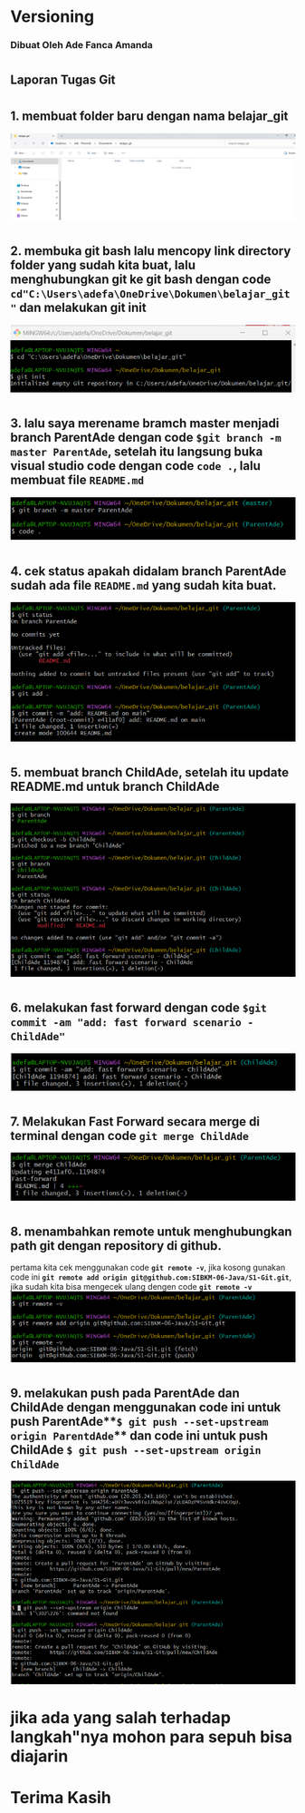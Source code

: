 # Versioning

### Dibuat Oleh Ade Fanca Amanda
#
## Laporan Tugas Git
#
## 1. membuat folder baru dengan nama belajar_git
![gambar 1](img/gambar1.png)
#
## 2. membuka git bash lalu mencopy link directory folder yang sudah kita buat, lalu menghubungkan git ke git bash dengan code  **`cd"C:\Users\adefa\OneDrive\Dokumen\belajar_git"`** dan melakukan git init
![gambar 2](img/gambar2.png)
#
## 3. lalu saya merename bramch master menjadi branch ParentAde dengan code **`$git branch -m master ParentAde`**, setelah itu langsung buka visual studio code dengan code **`code .`**, lalu membuat file **`README.md`**
![gambar 3](img/gambar%203.png)
#
## 4. cek status apakah didalam branch ParentAde sudah ada file **`README.md`** yang sudah kita buat.
![gambar 4](img/gambar4.png)
#
## 5. membuat branch ChildAde, setelah itu update README.md untuk branch ChildAde
![gambar 5](img/gambar5.png)
#
## 6. melakukan fast forward dengan code **`$git commit -am "add: fast forward scenario - ChildAde"`**
![gambar 6](img/gambar6.png)
#
## 7. Melakukan Fast Forward secara merge di terminal dengan code **`git merge ChildAde`**
![gambar 7](img/gambar7.png)
#
## 8. menambahkan remote untuk menghubungkan path git dengan repository di github.
pertama kita cek menggunakan code **`git remote -v`**, jika kosong gunakan code ini **`git remote add origin git@github.com:SIBKM-06-Java/S1-Git.git`**, jika sudah kita bisa mengecek ulang dengen code **`git remote -v`**
![gambar 8](img/gambar8.png)
#
## 9. melakukan push pada ParentAde dan ChildAde dengan menggunakan code ini untuk push ParentAde**`$ git push --set-upstream origin ParentdAde`** dan code ini untuk push ChildAde **`$ git push --set-upstream origin ChildAde`** 
![gambar 9](img/gambar%209.png)
#
# jika ada yang salah terhadap langkah"nya mohon para sepuh bisa diajarin

# Terima Kasih